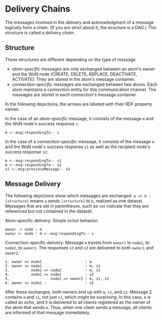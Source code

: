 # Delivery Chains

The messages involved in the delivery and acknowledgment of a message logically form a chain. (If you are strict about it, the structure is a DAG.)
This structure is called a *delivery chain*.

## Structure

These structures are different depending on the type of message.
* *atom-specific* messages are only exchanged between an atom's owner and the WoN node (CREATE, DELETE, REPLACE, DEACTIVATE, ACTIVATE). They are stored in the atom's message container.
* *connection-specific* messages are exchanged between two atoms. Each atom maintains a *connection* entity for this communication channel. The messages are stored in each connection's message container.

In the following depictions, the arrows are labeled with their RDF property names.

In the case of an *atom-specific* message, it consists of the message `m` and the WoN node's success response `s`:
```
m <--msg:respondingTo-- s
```

In the case of a *connection-specific* message, it consists of the message `m` and the WoN node's success response `s1` as well as 
the recipient node's success response `s2`:
```
m <--msg:respondingTo-- s1
m <--msg:respondingTo-- s2
s1 <--msg:previousMessage-- s2
```

## Message Delivery
The following depictions show which messages are exchanged. `a => b : [structure]` means `a` sends `[structure]` to `b`, realized as one dataset. Messages that are set in parentheses, such as `(m)` indicate that they are referenced but not contained in the dataset.

Atom-specific delivery: Simple in/out behavior:
```
owner -> node : m
owner <- node : m <--msg:respondingTo-- s
```
Connection-specific delivery: Message `m` travels from `owner1` to `node1`, to `node2`, to `owner2`. The responses `s1` and `s2` are delivered to both `owner1` and `owner2`.

```
1. owner => node1                    : m 
2. owner <= node1                    : m, s1
3.          node1 => node2           : m, s1
4.          node1 <= node2           : s2
5.                   node2 => owner2 : m, s1, s2
6. owner <= node1 :                  : s2
```                 
After these exchanges, both owners end up with `m`, `s1`, and `s2`.
Message 2 contains `m` and `s1`, not just `s1`, which might be surprising. In this case, `m` is called an *echo*, and it is delivered to all clients registered as the owner of the atom that sends `m`. Thus, when one client sends a message, all clients are informed of that message immediately.

